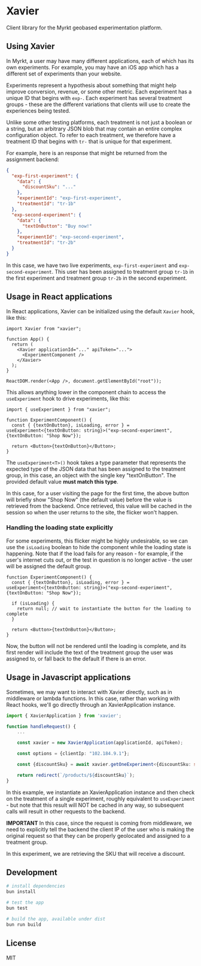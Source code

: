# Xavier

Client library for the Myrkt geobased experimentation platform.

## Using Xavier

In Myrkt, a user may have many different applications, each of which has its own
experiments. For example, you may have an iOS app which has a different set of
experiments than your website.

Experiments represent a hypothesis about something that might help improve
conversion, revenue, or some other metric. Each experiment has a unique ID that
begins with `exp-`. Each experiment has several treatment groups - these are
the different variations that clients will use to create the experiences being
tested.

Unlike some other testing platforms, each treatment is not just a boolean or a
string, but an arbitrary JSON blob that may contain an entire complex
configuration object. To refer to each treatment, we therefore have a treatment
ID that begins with `tr-` that is unique for that experiment.

For example, here is an response that might be returned from the assignment backend:

```json
{
  "exp-first-experiment": {
    "data": {
      "discountSku": "..."
    },
    "experimentId": "exp-first-experiment",
    "treatmentId": "tr-1b"
  },
  "exp-second-experiment": {
    "data": {
      "textOnButton": "Buy now!"
    },
    "experimentId": "exp-second-experiment",
    "treatmentId": "tr-2b"
  }
}
```

In this case, we have two live experiments, `exp-first-experiment` and
`exp-second-experiment`. This user has been assigned to treatment group `tr-1b`
in the first experiment and treatment group `tr-2b` in the second experiment.

## Usage in React applications

In React applications, Xavier can be initialized using the default `Xavier` hook, like this:

```tsx
import Xavier from "xavier";

function App() {
  return (
    <Xavier applicationId="..." apiToken="...">
      <ExperimentComponent />
    </Xavier>
  );
}

ReactDOM.render(<App />, document.getElementById("root"));
```

This allows anything lower in the component chain to access the `useExperiment`
hook to drive experiments, like this:

```tsx
import { useExperiment } from "xavier";

function ExperimentComponent() {
  const { {textOnButton}, isLoading, error } = useExperiment<{textOnButton: string}>("exp-second-experiment", {textOnButton: "Shop Now"});

  return <Button>{textOnButton}</Button>;
}
```

The `useExperiment<T>()` hook takes a type parameter that represents the
expected type of the JSON data that has been assigned to the treatment group, in
this case, an object with the single key "textOnButton". The provided default
value **must match this type**.

In this case, for a user visiting the page for the first time, the above button
will briefly show "Shop Now" (the default value) before the value is retrieved
from the backend. Once retrieved, this value will be cached in the session so
when the user returns to the site, the flicker won't happen.

### Handling the loading state explicitly

For some experiments, this flicker might be highly undesirable, so we can use
the `isLoading` boolean to hide the component while the loading state is
happening. Note that if the load fails for any reason - for example, if the
user's internet cuts out, or the test in question is no longer active - the user
will be assigned the default group.

```tsx
function ExperimentComponent() {
  const { {textOnButton}, isLoading, error } = useExperiment<{textOnButton: string}>("exp-second-experiment", {textOnButton: "Shop Now"});

  if (isLoading) {
    return null; // wait to instantiate the button for the loading to complete
  }

  return <Button>{textOnButton}</Button>;
}
```

Now, the button will not be rendered until the loading is complete, and its
first render will include the text of the treatment group the user was assigned
to, or fall back to the default if there is an error.

## Usage in Javascript applications

Sometimes, we may want to interact with Xavier directly, such as in middleware
or lambda functions. In this case, rather than working with React hooks, we'll
go directly through an XavierApplication instance.

```ts
import { XavierApplication } from 'xavier';

function handleRequest() {
    ...

    const xavier = new XavierApplication(applicationId, apiToken);

    const options = {clientIp: "102.184.9.1"};

    const {discountSku} = await xavier.getOneExperiment<{discountSku: string}>("exp-first-experiment", {discountSku: "11117da8-e6dc-4b87-8927-cd6717acec6a"}, options)

    return redirect(`/products/${discountSku}`);
}
```

In this example, we instantiate an XavierApplication instance and then check on
the treatment of a single experiment, roughly equivalent to `useExperiment` -
but note that this result will NOT be cached in any way, so subsequent calls
will result in other requests to the backend.

**IMPORTANT** In this case, since the request is coming from middleware, we need
to explicitly tell the backend the client IP of the user who is making the
original request so that they can be properly geolocated and assigned to a
treatment group.

In this experiment, we are retrieving the SKU that will receive a discount.


## Development

```bash
# install dependencies
bun install

# test the app
bun test

# build the app, available under dist
bun run build
```

## License

MIT
